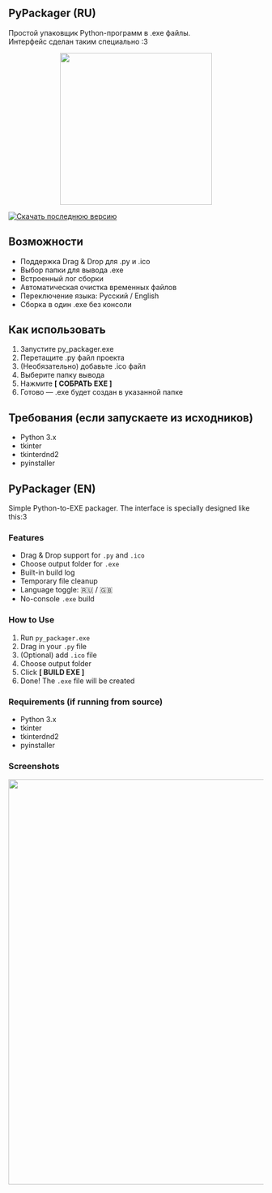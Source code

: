 ## PyPackager (RU)

Простой упаковщик Python-программ в .exe файлы.  
Интерфейс сделан таким специально :3

<p align="center">
  <img src="https://github.com/user-attachments/assets/99b91732-f274-4c6a-beed-a7bbadb455fc" width="300">
</p>


[![Скачать последнюю версию](https://img.shields.io/badge/Download-EXE-00FF99?style=for-the-badge&logo=windows)](https://github.com/Zubakamaraka/PyPackager/releases/download/v0.1/PyPackager.exe)

## Возможности
- Поддержка Drag & Drop для .py и .ico
- Выбор папки для вывода .exe
- Встроенный лог сборки
- Автоматическая очистка временных файлов
- Переключение языка: Русский / English
- Сборка в один .exe без консоли

## Как использовать
1. Запустите py_packager.exe
2. Перетащите .py файл проекта
3. (Необязательно) добавьте .ico файл
4. Выберите папку вывода
5. Нажмите **[ СОБРАТЬ EXE ]**
6. Готово — .exe будет создан в указанной папке

## Требования (если запускаете из исходников)
- Python 3.x
- tkinter
- tkinterdnd2
- pyinstaller


## PyPackager (EN)

Simple Python-to-EXE packager.
The interface is specially designed like this:3

### Features
- Drag & Drop support for `.py` and `.ico`
- Choose output folder for `.exe`
- Built-in build log
- Temporary file cleanup
- Language toggle: 🇷🇺 / 🇬🇧
- No-console `.exe` build

### How to Use
1. Run `py_packager.exe`
2. Drag in your `.py` file
3. (Optional) add `.ico` file
4. Choose output folder
5. Click **[ BUILD EXE ]**
6. Done! The `.exe` file will be created

### Requirements (if running from source)
- Python 3.x
- tkinter
- tkinterdnd2
- pyinstaller

### Screenshots
<p align="center">
  <img src="https://github.com/user-attachments/assets/789682d1-0d4b-4ab9-9980-dc1758497131" width="800">
</p>
